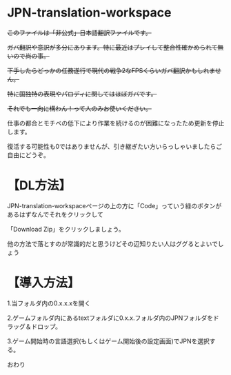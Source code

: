 # JPN-translation-workspace

~~このファイルは「非公式」日本語翻訳ファイルです。~~

~~ガバ翻訳や意訳が多分にあります。特に最近はプレイして整合性確かめられて無いので尚の事。~~

~~下手したらどっかの任務遂行で現代の戦争2なFPSくらいガバ翻訳かもしれません。~~

~~特に国独特の表現やパロディに関してはほぼガバです。~~

~~それでも一向に構わん！って人のみお使いください。~~

仕事の都合とモチベの低下により作業を続けるのが困難になったため更新を停止します。

復活する可能性も0ではありませんが、引き継ぎたい方いらっしゃいましたらご自由にどうぞ。

##

# 【DL方法】
JPN-translation-workspaceページの上の方に「Code」っていう緑のボタンがあるはずなんでそれをクリックして

「Download Zip」をクリックしましょう。

他の方法で落とすのが常識的だと思うけどその辺知りたい人はググるとよいでしょう

##

# 【導入方法】
1.当フォルダ内の0.x.x.xを開く

2.ゲームフォルダ内にあるtextフォルダに0.x.x.フォルダ内のJPNフォルダをドラッグ＆ドロップ。

3.ゲーム開始時の言語選択(もしくはゲーム開始後の設定画面)でJPNを選択する。

おわり

##
